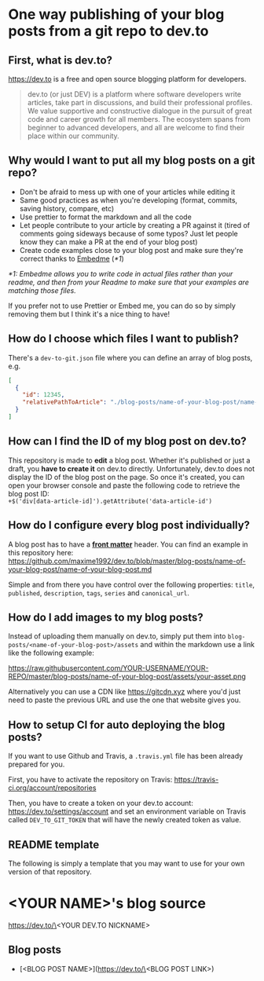 # One way publishing of your blog posts from a git repo to dev.to

## First, what is dev.to?

https://dev.to is a free and open source blogging platform for developers.

> dev.to (or just DEV) is a platform where software developers write articles, take part in discussions, and build their professional profiles. We value supportive and constructive dialogue in the pursuit of great code and career growth for all members. The ecosystem spans from beginner to advanced developers, and all are welcome to find their place within our community.

## Why would I want to put all my blog posts on a git repo?

- Don't be afraid to mess up with one of your articles while editing it
- Same good practices as when you're developing (format, commits, saving history, compare, etc)
- Use prettier to format the markdown and all the code
- Let people contribute to your article by creating a PR against it (tired of comments going sideways because of some typos? Just let people know they can make a PR at the end of your blog post)
- Create code examples close to your blog post and make sure they're correct thanks to [Embedme](https://github.com/zakhenry/embedme) (_\*1_)

_\*1: Embedme allows you to write code in actual files rather than your readme, and then from your Readme to make sure that your examples are matching those files._

If you prefer not to use Prettier or Embed me, you can do so by simply removing them but I think it's a nice thing to have!

## How do I choose which files I want to publish?

There's a `dev-to-git.json` file where you can define an array of blog posts, e.g.

```json
[
  {
    "id": 12345,
    "relativePathToArticle": "./blog-posts/name-of-your-blog-post/name-of-your-blog-post.md"
  }
]
```

## How can I find the ID of my blog post on dev.to?

This repository is made to **edit** a blog post. Whether it's published or just a draft, you **have to create it** on dev.to directly. Unfortunately, dev.to does not display the ID of the blog post on the page. So once it's created, you can open your browser console and paste the following code to retrieve the blog post ID:  
`+$('div[data-article-id]').getAttribute('data-article-id')`

## How do I configure every blog post individually?

A blog post has to have a [**front matter**](https://dev.to/p/editor_guide) header. You can find an example in this repository here: https://github.com/maxime1992/dev.to/blob/master/blog-posts/name-of-your-blog-post/name-of-your-blog-post.md

Simple and from there you have control over the following properties: `title`, `published`, `description`, `tags`, `series` and `canonical_url`.

## How do I add images to my blog posts?

Instead of uploading them manually on dev.to, simply put them into `blog-posts/<name-of-your-blog-post>/assets` and within the markdown use a link like the following example:

https://raw.githubusercontent.com/YOUR-USERNAME/YOUR-REPO/master/blog-posts/name-of-your-blog-post/assets/your-asset.png

Alternatively you can use a CDN like https://gitcdn.xyz where you'd just need to paste the previous URL and use the one that website gives you.

## How to setup CI for auto deploying the blog posts?

If you want to use Github and Travis, a `.travis.yml` file has been already prepared for you.

First, you have to activate the repository on Travis: https://travis-ci.org/account/repositories

Then, you have to create a token on your dev.to account: https://dev.to/settings/account and set an environment variable on Travis called `DEV_TO_GIT_TOKEN` that will have the newly created token as value.

## README template

The following is simply a template that you may want to use for your own version of that repository.

# \<YOUR NAME\>'s blog source

https://dev.to/\<YOUR DEV.TO NICKNAME\>

## Blog posts

- [\<BLOG POST NAME\>](https://dev.to/\<BLOG POST LINK\>)
